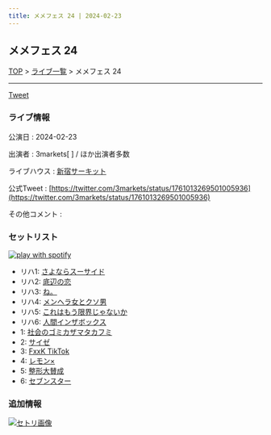 ```yaml
---
title: メメフェス 24 | 2024-02-23
---
```

## メメフェス 24

[TOP](/setlist/) > [ライブ一覧](lives.html) > メメフェス 24

___

<a href="https://twitter.com/share?ref_src=twsrc%5Etfw" data-text="3markets[ ]セットリスト > メメフェス 24" class="twitter-share-button" data-via="3markets" data-hashtags="3markets" data-related="3markets" data-show-count="false">Tweet</a>

### ライブ情報

公演日
:    2024-02-23

出演者
:    3markets[ ] / ほか出演者多数

ライブハウス
:    [新宿サーキット](livehouse030.html)

公式Tweet
:    [https://twitter.com/3markets/status/1761013269501005936](https://twitter.com/3markets/status/1761013269501005936)

その他コメント
:    

### セットリスト


[![play with spotify](images/spotify-icon.png)](https://open.spotify.com/playlist/34LI7ClZqLpYiFs3W4PFqW)



*  リハ1: [さよならスーサイド](song013.html)
*  リハ2: [底辺の恋](song008.html)
*  リハ3: [ね。](song076.html)
*  リハ4: [メンヘラ女とクソ男](song072.html)
*  リハ5: [これはもう限界じゃないか](song081.html)
*  リハ6: [人間インザボックス](song016.html)
*  1: [社会のゴミカザマタカフミ](song002.html)
*  2: [サイゼ](song004.html)
*  3: [FxxK TikTok](song082.html)
*  4: [レモン×](song003.html)
*  5: [整形大賛成](song005.html)
*  6: [セブンスター](song020.html)


### 追加情報

[![セトリ画像](images/106.jpg)](images/106.jpg)





<script async src="https://platform.twitter.com/widgets.js" charset="utf-8"></script>